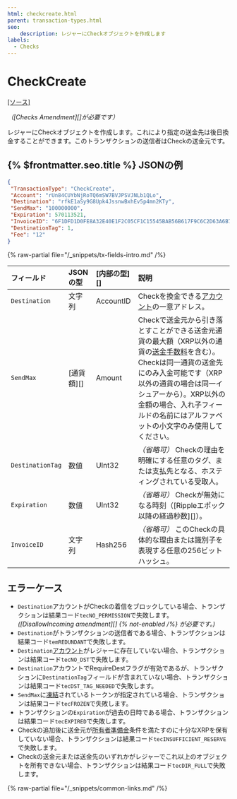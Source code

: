 ```yaml
---
html: checkcreate.html
parent: transaction-types.html
seo:
    description: レジャーにCheckオブジェクトを作成します
labels:
  - Checks
---
```

# CheckCreate
[[ソース]](https://github.com/XRPLF/rippled/blob/master/src/ripple/app/tx/impl/CreateCheck.cpp "Source")

_（[Checks Amendment][]が必要です）_

レジャーにCheckオブジェクトを作成します。これにより指定の送金先は後日換金することができます。このトランザクションの送信者はCheckの送金元です。

## {% $frontmatter.seo.title %} JSONの例

```json
{
 "TransactionType": "CheckCreate",
 "Account": "rUn84CUYbNjRoTQ6mSW7BVJPSVJNLb1QLo",
 "Destination": "rfkE1aSy9G8Upk4JssnwBxhEv5p4mn2KTy",
 "SendMax": "100000000",
 "Expiration": 570113521,
 "InvoiceID": "6F1DFD1D0FE8A32E40E1F2C05CF1C15545BAB56B617F9C6C2D63A6B704BEF59B",
 "DestinationTag": 1,
 "Fee": "12"
}
```

{% raw-partial file="/_snippets/tx-fields-intro.md" /%}
<!--{# fix md highlighting_ #}-->

| フィールド            | JSONの型           | [内部の型][] | 説明     |
|:-----------------|:--------------------|:------------------|:----------------|
| `Destination`    | 文字列              | AccountID          | Checkを換金できる[アカウント](../../../../concepts/accounts/accounts.md)の一意アドレス。 |
| `SendMax`        | [通貨額][] | Amount            | Checkで送金元から引き落とすことができる送金元通貨の最大額（XRP以外の通貨の[送金手数料](../../../../concepts/tokens/transfer-fees.md)を含む）。Checkは同一通貨の送金先にのみ入金可能です（XRP以外の通貨の場合は同一イシュアーから）。XRP以外の金額の場合、入れ子フィールドの名前にはアルファベットの小文字のみ使用してください。 |
| `DestinationTag` | 数値              | UInt32            | _（省略可）_ Checkの理由を明確にする任意のタグ、または支払先となる、ホスティングされている受取人。 |
| `Expiration`     | 数値              | UInt32            | _（省略可）_ Checkが無効になる時刻（[Rippleエポック以降の経過秒数][]）。 |
| `InvoiceID`      | 文字列              | Hash256           | _（省略可）_ このCheckの具体的な理由または識別子を表現する任意の256ビットハッシュ。 |

## エラーケース

- `Destination`アカウントがCheckの着信をブロックしている場合、トランザクションは結果コード`tecNO_PERMISSION`で失敗します。 _([DisallowIncoming amendment][] {% not-enabled /%} が必要です。)_
- `Destination`がトランザクションの送信者である場合、トランザクションは結果コード`temREDUNDANT`で失敗します。
- `Destination`[アカウント](../../../../concepts/accounts/accounts.md)がレジャーに存在していない場合、トランザクションは結果コード`tecNO_DST`で失敗します。
- `Destination`アカウントでRequireDestフラグが有効であるが、トランザクションに`DestinationTag`フィールドが含まれていない場合、トランザクションは結果コード`tecDST_TAG_NEEDED`で失敗します。
- `SendMax`に[凍結](../../../../concepts/tokens/fungible-tokens/freezes.md)されているトークンが指定されている場合、トランザクションは結果コード`tecFROZEN`で失敗します。
- トランザクションの`Expiration`が過去の日時である場合、トランザクションは結果コード`tecEXPIRED`で失敗します。
- Checkの追加後に送金元が[所有者準備金](../../../../concepts/accounts/reserves.md#所有者準備金)条件を満たすのに十分なXRPを保有していない場合、トランザクションは結果コード`tecINSUFFICIENT_RESERVE`で失敗します。
- Checkの送金元または送金先のいずれかがレジャーでこれ以上のオブジェクトを所有できない場合、トランザクションは結果コード`tecDIR_FULL`で失敗します。

{% raw-partial file="/_snippets/common-links.md" /%}
